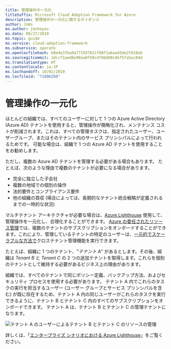 ```yaml
---
title: 管理操作の一元化
titleSuffix: Microsoft Cloud Adoption Framework for Azure
description: 管理操作の一元化に関するガイダンス
author: JnHs
ms.author: jenhayes
ms.date: 09/27/2019
ms.topic: guide
ms.service: cloud-adoption-framework
ms.subservice: operate
ms.openlocfilehash: b8e4e37ba9a771937b11f08f1abae45de2f818ab
ms.sourcegitcommit: 1dccf1aed8e98aa0f58c4f86d90c65f5fa5ac84d
ms.translationtype: HT
ms.contentlocale: ja-JP
ms.lasthandoff: 10/02/2019
ms.locfileid: "71806260"
---
```

# <a name="centralize-management-operations"></a>管理操作の一元化

ほとんどの組織では、すべてのユーザーに対して 1 つの Azure Active Directory (Azure AD) テナントを使用すると、管理操作が簡略化され、メンテナンス コストが削減されます。これは、すべての管理タスクは、指定されたユーザー、ユーザーグループ、またはそのテナント内のサービス プリンシパルによって行われるためです。 可能な場合は、組織で 1 つの Azure AD テナントを使用することをお勧めします。

ただし、複数の Azure AD テナントを管理する必要がある場合もあります。 たとえば、次のような理由で複数のテナントが必要になる場合があります。

- 完全に独立した子会社
- 複数の地域での個別の操作
- 法的要件とコンプライアンス要件
- 他の組織の買収 (場合によっては、長期的なテナント統合戦略が定義されるまでの一時的な状況)

マルチテナント アーキテクチャが必要な場合は、[Azure Lighthouse](https://docs.microsoft.com/azure/lighthouse/overview) 使用して、管理操作を一元化し、合理化することができます。 [Azure の委任されたリソース管理](https://docs.microsoft.com/azure/lighthouse/concepts/azure-delegated-resource-management)では、複数のテナントのサブスクリプションをオンボードすることができます。これにより、管理しているテナントの特定のユーザーは、[一元的でスケーラブルな方法で](https://docs.microsoft.com/azure/lighthouse/concepts/cross-tenant-management-experience)クロステナント管理機能を実行できます。

たとえば、組織に 1 つのテナント、"*テナント A*" があるとします。その後、組織は *Tenant B* と *Tenant C* の 2 つの追加テナントを取得します。これらを個別のテナントとして維持する必要があるビジネス上の理由があります。

組織では、すべてのテナントで同じポリシー定義、バックアップ方法、およびセキュリティ プロセスを使用する必要があります。 テナント A 内でこれらのタスクの実行を担当するユーザー (ユーザー グループとサービス プリンシパルを含む) が既に存在するため、テナント A 内の同じユーザーがこれらのタスクを実行できるように、テナント B とテナント C 内のすべてのサブスクリプションをオンボードできます。 テナント A は、テナント B とテナント C の管理テナントになります。

![テナント A のユーザーによるテナント B とテナント C のリソースの管理](../_images/manage/enterprise-azure-lighthouse.jpg)

詳しくは、「[エンタープライズ シナリオにおける Azure Lighthouse](https://docs.microsoft.com/azure/lighthouse/concepts/enterprise)」をご覧ください。
